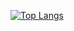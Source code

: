 [![Top Langs](https://github-readme-stats.vercel.app/api/top-langs/?username=khafidprayoga&layout=compact)](#)

